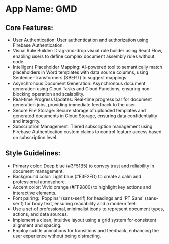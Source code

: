 # **App Name**: GMD

## Core Features:

- User Authentication: User authentication and authorization using Firebase Authentication.
- Visual Rule Builder: Drag-and-drop visual rule builder using React Flow, enabling users to define complex document assembly rules without code.
- Intelligent Placeholder Mapping: AI-powered tool to semantically match placeholders in Word templates with data source columns, using Sentence-Transformers (SBERT) to suggest mappings.
- Asynchronous Document Generation: Asynchronous document generation using Cloud Tasks and Cloud Functions, ensuring non-blocking operation and scalability.
- Real-time Progress Updates: Real-time progress bar for document generation jobs, providing immediate feedback to the user.
- Secure File Storage: Secure storage of uploaded templates and generated documents in Cloud Storage, ensuring data confidentiality and integrity.
- Subscription Management: Tiered subscription management using Firebase Authentication custom claims to control feature access based on subscription level.

## Style Guidelines:

- Primary color: Deep blue (#3F51B5) to convey trust and reliability in document management.
- Background color: Light blue (#E3F2FD) to create a calm and professional atmosphere.
- Accent color: Vivid orange (#FF9800) to highlight key actions and interactive elements.
- Font pairing: 'Poppins' (sans-serif) for headings and 'PT Sans' (sans-serif) for body text, ensuring readability and a modern feel.
- Use a set of professional, minimalist icons to represent document types, actions, and data sources.
- Implement a clean, intuitive layout using a grid system for consistent alignment and spacing.
- Employ subtle animations for transitions and feedback, enhancing the user experience without being distracting.